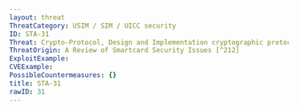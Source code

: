 ```yaml
---
layout: threat
ThreatCategory: USIM / SIM / UICC security
ID: STA-31
Threat: Crypto-Protocol, Design and Implementation cryptographic protocols handle consecutive cryptographic operations to perform transactions. Cryptographic protocols must be carefully designed to avoid fallbacks with transactions.
ThreatOrigin: A Review of Smartcard Security Issues [^212]
ExploitExample:
CVEExample:
PossibleCountermeasures: {}
title: STA-31
rawID: 31
---
```

